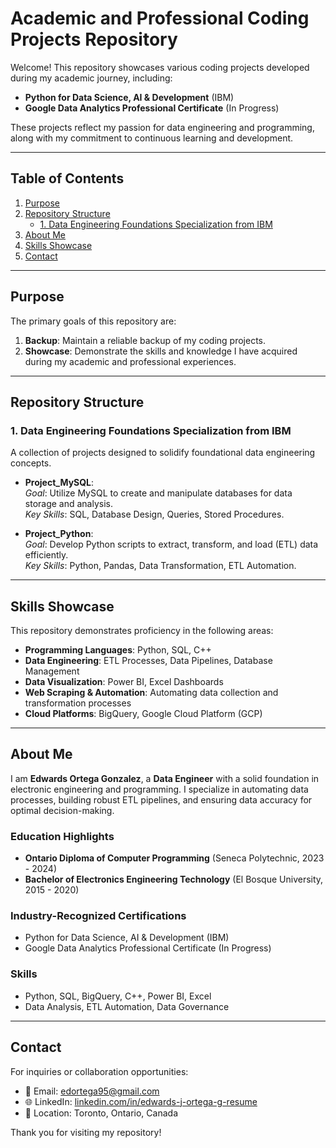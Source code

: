 # Academic and Professional Coding Projects Repository

Welcome! This repository showcases various coding projects developed during my academic journey, including:  
- **Python for Data Science, AI & Development** (IBM)  
- **Google Data Analytics Professional Certificate** (In Progress)

These projects reflect my passion for data engineering and programming, along with my commitment to continuous learning and development.

---

## Table of Contents
1. [Purpose](#purpose)  
2. [Repository Structure](#repository-structure)  
   - [1. Data Engineering Foundations Specialization from IBM](#data-engineering-foundations-specialization-from-ibm)
3. [About Me](#about-me)
4. [Skills Showcase](#skills-showcase)
5. [Contact](#contact)

---

## Purpose
The primary goals of this repository are:  
1. **Backup**: Maintain a reliable backup of my coding projects.  
2. **Showcase**: Demonstrate the skills and knowledge I have acquired during my academic and professional experiences.

---

## Repository Structure

### 1. **Data Engineering Foundations Specialization from IBM**
A collection of projects designed to solidify foundational data engineering concepts.

- **Project_MySQL**:  
  *Goal*: Utilize MySQL to create and manipulate databases for data storage and analysis.  
  *Key Skills*: SQL, Database Design, Queries, Stored Procedures.  

- **Project_Python**:  
  *Goal*: Develop Python scripts to extract, transform, and load (ETL) data efficiently.  
  *Key Skills*: Python, Pandas, Data Transformation, ETL Automation.

---

## Skills Showcase
This repository demonstrates proficiency in the following areas:

- **Programming Languages**: Python, SQL, C++  
- **Data Engineering**: ETL Processes, Data Pipelines, Database Management  
- **Data Visualization**: Power BI, Excel Dashboards  
- **Web Scraping & Automation**: Automating data collection and transformation processes  
- **Cloud Platforms**: BigQuery, Google Cloud Platform (GCP)

---

## About Me

I am **Edwards Ortega Gonzalez**, a **Data Engineer** with a solid foundation in electronic engineering and programming. I specialize in automating data processes, building robust ETL pipelines, and ensuring data accuracy for optimal decision-making.

### Education Highlights
- **Ontario Diploma of Computer Programming** (Seneca Polytechnic, 2023 - 2024)  
- **Bachelor of Electronics Engineering Technology** (El Bosque University, 2015 - 2020)  

### Industry-Recognized Certifications
- Python for Data Science, AI & Development (IBM)  
- Google Data Analytics Professional Certificate (In Progress)

### Skills
- Python, SQL, BigQuery, C++, Power BI, Excel  
- Data Analysis, ETL Automation, Data Governance  

---

## Contact
For inquiries or collaboration opportunities:  
- 📧 Email: edortega95@gmail.com  
- 🌐 LinkedIn: [linkedin.com/in/edwards-j-ortega-g-resume](https://linkedin.com/in/edwards-j-ortega-g-resume)  
- 📍 Location: Toronto, Ontario, Canada  

Thank you for visiting my repository!
